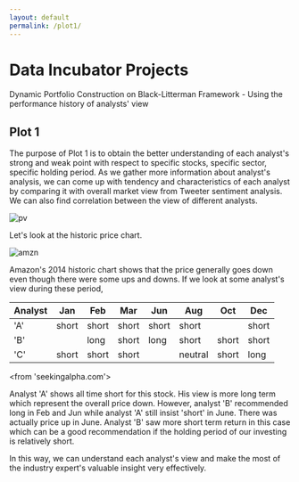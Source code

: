 ```yaml
---
layout: default 
permalink: /plot1/
---
```


# Data Incubator Projects 
Dynamic Portfolio Construction on Black-Litterman Framework - Using the performance history of analysts' view

## Plot 1

The purpose of Plot 1 is to obtain the better understanding of each analyst's strong and weak point with respect to specific stocks,
specific sector, specific holding period. As we gather more information about analyst's analysis, we can come up with tendency and 
characteristics of each analyst by comparing it with overall market view from Tweeter sentiment analysis. We can also find 
correlation between the view of different analysts.
 
![pv](https://www.evernote.com/shard/s9/sh/2de563ad-d486-4f0f-8011-477451aa84e2/2b0d9aaee675b3e52412a7030a8db036/deep/0/Project-View.png)



Let's look at the historic price chart.  

![amzn](https://www.evernote.com/shard/s9/sh/2ac3b676-ed6c-48ac-8f2c-bbd8105dca6f/863711451b43e6fd01fffb2215bcfbcd/deep/0/AMZN-Price.png)

Amazon's 2014 historic chart shows that the price generally goes down even though there were some ups and downs. If we 
look at some analyst's view during these period,

Analyst | Jan| Feb | Mar | Jun | Aug| Oct | Dec 
------|----  | ----| ----| --- | ---| --- | ---
'A'| short|   short | short| short| short | | short
'B'|      | long | short| long | short | short | short
'C'|short | short| short| |     neutral| short| long

<from 'seekingalpha.com'>

Analyst 'A' shows all time short for this stock. His view is more long term which represent the overall price down. However, analyst
'B' recommended long in Feb and Jun while analyst 'A' still insist 'short' in June. There was actually price up in June. Analyst 'B'
saw more short term return in this case which can be a good recommendation if the holding period of our investing is relatively short.  


In this way, we can understand each analyst's view and make the most of the industry expert's valuable insight very effectively.